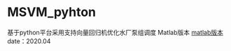 # MSVM_pyhton
基于python平台采用支持向量回归机优化水厂泵组调度
Matlab版本 [matlab版本](https://github.com/SamuelChu8848/MSVM-Malab)
date：2020.04
